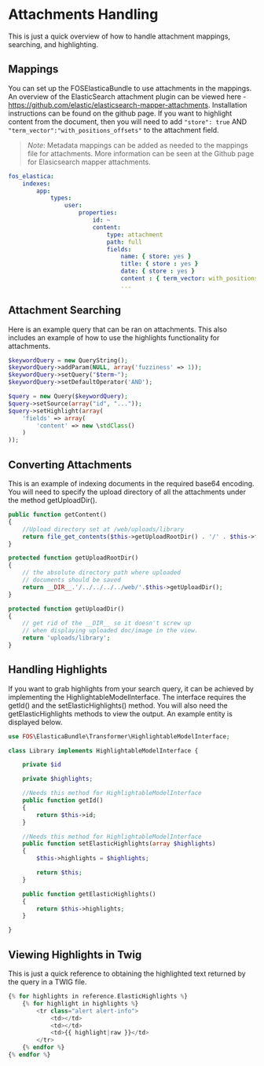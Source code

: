 Attachments Handling
=======================

This is just a quick overview of how to handle attachment mappings, searching, and highlighting.

Mappings
-----------------------------

You can set up the FOSElasticaBundle to use attachments in the mappings. An overview of the ElasticSearch attachment plugin
can be viewed here - https://github.com/elastic/elasticsearch-mapper-attachments. Installation instructions can be found
on the github page. If you want to highlight content from the document, then you will need to add `"store": true` AND
`"term_vector":"with_positions_offsets"` to the attachment field.

> *Note*: Metadata mappings can be added as needed to the mappings file for attachments. More information can be seen
>       at the Github page for Elasicsearch mapper attachments.


```yaml
fos_elastica:
    indexes:
        app:
            types:
                user:
                    properties:
                        id: ~
                        content:
                            type: attachment
                            path: full
                            fields:
                                name: { store: yes }
                                title: { store : yes }
                                date: { store : yes }
                                content : { term_vector: with_positions_offsets, store: yes }
                                ...
```


Attachment Searching
-----------------------------

Here is an example query that can be ran on attachments. This also includes an example of how to use the highlights functionality
 for attachments.

```php
$keywordQuery = new QueryString();
$keywordQuery->addParam(NULL, array('fuzziness' => 1));
$keywordQuery->setQuery("$term~");
$keywordQuery->setDefaultOperator('AND');

$query = new Query($keywordQuery);
$query->setSource(array("id", "..."));
$query->setHighlight(array(
    'fields' => array(
        'content' => new \stdClass()
    )
));
```

Converting Attachments
-----------------------------

This is an example of indexing documents in the required base64 encoding. You will need to specify the upload directory of all
 the attachments under the method getUploadDir().

```php
public function getContent()
{
    //Upload directory set at /web/uploads/library
    return file_get_contents($this->getUploadRootDir() . '/' . $this->filename, 'r');
}

protected function getUploadRootDir()
{
    // the absolute directory path where uploaded
    // documents should be saved
    return __DIR__.'/../../../../web/'.$this->getUploadDir();
}

protected function getUploadDir()
{
    // get rid of the __DIR__ so it doesn't screw up
    // when displaying uploaded doc/image in the view.
    return 'uploads/library';
}
```

Handling Highlights
-----------------------------

If you want to grab highlights from your search query, it can be achieved by implementing the HighlightableModelInterface.
The interface requires the getId() and the setElasticHighlights() method. You will also need the getElasticHighlights
methods to view the output. An example entity is displayed below.

```php
use FOS\ElasticaBundle\Transformer\HighlightableModelInterface;

class Library implements HighlightableModelInterface {

    private $id

    private $highlights;

    //Needs this method for HighlightableModelInterface
    public function getId()
    {
        return $this->id;
    }

    //Needs this method for HighlightableModelInterface
    public function setElasticHighlights(array $highlights)
    {
        $this->highlights = $highlights;

        return $this;
    }

    public function getElasticHighlights()
    {
        return $this->highlights;
    }

}
```

Viewing Highlights in Twig
-----------------------------

This is just a quick reference to obtaining the highlighted text returned by the query in a TWIG file.

```php
{% for highlights in reference.ElasticHighlights %}
    {% for highlight in highlights %}
        <tr class="alert alert-info">
            <td></td>
            <td></td>
            <td>{{ highlight|raw }}</td>
        </tr>
    {% endfor %}
{% endfor %}
```
